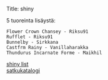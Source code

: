 Title: shiny

5 tuoreinta lisäystä:

    Flower Crown Chansey - Riksu91
    Rufflet - Riksu91
    Bunnelby - Sirkkana
    Castfrm Rainy - Vanillaharakka
    Thundurus Incarnate Forme - Maikhil

[shiny list](static/content/dex_order_shinylist.txt)  
[satkukatalogi](https://khlsvr.github.io/100iv/)  

